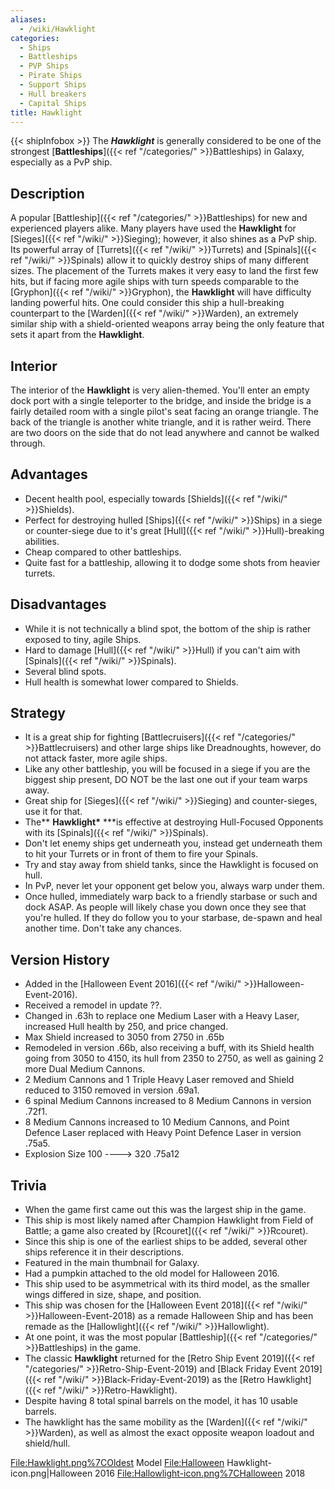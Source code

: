 ```yaml
---
aliases:
  - /wiki/Hawklight
categories:
  - Ships
  - Battleships
  - PVP Ships
  - Pirate Ships
  - Support Ships
  - Hull breakers
  - Capital Ships
title: Hawklight
---
```


{{< shipInfobox >}} The **_Hawklight_** is generally considered to be one of the strongest [**Battleships**]({{< ref "/categories/" >}}Battleships) in Galaxy, especially as a PvP ship.

## Description

A popular [Battleship]({{< ref "/categories/" >}}Battleships) for new and experienced players alike. Many players have used the **Hawklight** for [Sieges]({{< ref "/wiki/" >}}Sieging); however, it also shines as a PvP ship. Its powerful array of [Turrets]({{< ref "/wiki/" >}}Turrets) and [Spinals]({{< ref "/wiki/" >}}Spinals) allow it to quickly destroy ships of many different sizes. The placement of the Turrets makes it very easy to land the first few hits, but if facing more agile ships with turn speeds comparable to the [Gryphon]({{< ref "/wiki/" >}}Gryphon), the **Hawklight** will have difficulty landing powerful hits. One could consider this ship a hull-breaking counterpart to the [Warden]({{< ref "/wiki/" >}}Warden), an extremely similar ship with a shield-oriented weapons array being the only feature that sets it apart from the **Hawklight**.

## Interior

The interior of the **Hawklight** is very alien-themed. You'll enter an empty dock port with a single teleporter to the bridge, and inside the bridge is a fairly detailed room with a single pilot's seat facing an orange triangle. The back of the triangle is another white triangle, and it is rather weird. There are two doors on the side that do not lead anywhere and cannot be walked through.

## Advantages

- Decent health pool, especially towards [Shields]({{< ref "/wiki/" >}}Shields).
- Perfect for destroying hulled [Ships]({{< ref "/wiki/" >}}Ships) in a siege or counter-siege due to it's great [Hull]({{< ref "/wiki/" >}}Hull)-breaking abilities.
- Cheap compared to other battleships.
- Quite fast for a battleship, allowing it to dodge some shots from heavier turrets.

## Disadvantages

- While it is not technically a blind spot, the bottom of the ship is rather exposed to tiny, agile Ships.
- Hard to damage [Hull]({{< ref "/wiki/" >}}Hull) if you can't aim with [Spinals]({{< ref "/wiki/" >}}Spinals).
- Several blind spots.
- Hull health is somewhat lower compared to Shields.

## Strategy

- It is a great ship for fighting [Battlecruisers]({{< ref "/categories/" >}}Battlecruisers) and other large ships like Dreadnoughts, however, do not attack faster, more agile ships.
- Like any other battleship, you will be focused in a siege if you are the biggest ship present, DO NOT be the last one out if your team warps away.
- Great ship for [Sieges]({{< ref "/wiki/" >}}Sieging) and counter-sieges, use it for that.
- The\*\* **Hawklight\*** \*\*\*is effective at destroying Hull-Focused Opponents with its [Spinals]({{< ref "/wiki/" >}}Spinals).
- Don't let enemy ships get underneath you, instead get underneath them to hit your Turrets or in front of them to fire your Spinals.
- Try and stay away from shield tanks, since the Hawklight is focused on hull.
- In PvP, never let your opponent get below you, always warp under them.
- Once hulled, immediately warp back to a friendly starbase or such and dock ASAP. As people will likely chase you down once they see that you're hulled. If they do follow you to your starbase, de-spawn and heal another time. Don't take any chances.

## Version History

- Added in the [Halloween Event 2016]({{< ref "/wiki/" >}}Halloween-Event-2016).
- Received a remodel in update ??.
- Changed in .63h to replace one Medium Laser with a Heavy Laser, increased Hull health by 250, and price changed.
- Max Shield increased to 3050 from 2750 in .65b
- Remodeled in version .66b, also receiving a buff, with its Shield health going from 3050 to 4150, its hull from 2350 to 2750, as well as gaining 2 more Dual Medium Cannons.
- 2 Medium Cannons and 1 Triple Heavy Laser removed and Shield reduced to 3150 removed in version .69a1.
- 6 spinal Medium Cannons increased to 8 Medium Cannons in version .72f1.
- 8 Medium Cannons increased to 10 Medium Cannons, and Point Defence Laser replaced with Heavy Point Defence Laser in version .75a5.
- Explosion Size 100 ----> 320 .75a12

## Trivia

- When the game first came out this was the largest ship in the game.
- This ship is most likely named after Champion Hawklight from Field of Battle; a game also created by [Rcouret]({{< ref "/wiki/" >}}Rcouret).
- Since this ship is one of the earliest ships to be added, several other ships reference it in their descriptions.
- Featured in the main thumbnail for Galaxy.
- Had a pumpkin attached to the old model for Halloween 2016.
- This ship used to be asymmetrical with its third model, as the smaller wings differed in size, shape, and position.
- This ship was chosen for the [Halloween Event 2018]({{< ref "/wiki/" >}}Halloween-Event-2018) as a remade Halloween Ship and has been remade as the [Hallowlight]({{< ref "/wiki/" >}}Hallowlight).
- At one point, it was the most popular [Battleship]({{< ref "/categories/" >}}Battleships) in the game.
- The classic **Hawklight** returned for the [Retro Ship Event 2019]({{< ref "/categories/" >}}Retro-Ship-Event-2019) and [Black Friday Event 2019]({{< ref "/wiki/" >}}Black-Friday-Event-2019) as the [Retro Hawklight]({{< ref "/wiki/" >}}Retro-Hawklight).
- Despite having 8 total spinal barrels on the model, it has 10 usable barrels.
- The hawklight has the same mobility as the [Warden]({{< ref "/wiki/" >}}Warden), as well as almost the exact opposite weapon loadout and shield/hull.

<File:Hawklight.png%7COldest> Model <File:Halloween> Hawklight-icon.png|Halloween 2016 <File:Hallowlight-icon.png%7CHalloween> 2018
